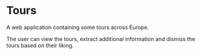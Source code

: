 # Tours

A web application containing some tours across Europe.

The user can view the tours, extract additional information and dismiss the tours based on their liking.
